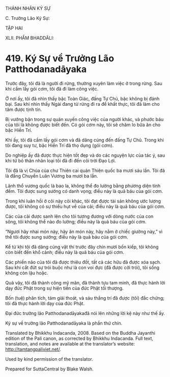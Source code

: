 THÁNH NHÂN KÝ SỰ

C. Trưởng Lão Ký Sự:

TẬP HAI

XLII. PHẨM BHADDĀLI:

# 419\. Ký Sự về Trưởng Lão Patthodanadāyaka

Trước đây, tôi đã là người đi rừng, thường xuyên làm việc ở trong rừng. Sau khi cầm lấy gói cơm, tôi đã đi làm công việc.

Ở nơi ấy, tôi đã nhìn thấy bậc Toàn Giác, đấng Tự Chủ, bậc không bị đánh bại. Sau khi nhìn thấy Ngài đang từ rừng đi ra để khất thực, tôi đã làm cho tâm được tịnh tín.

Bị vướng bận trong sự quán xuyến công việc của người khác, và phước báu của tôi là không được biết đến. Có gói cơm này, tôi sẽ chăm lo bữa ăn cho bậc Hiền Trí.

Khi ấy, tôi đã cầm lấy gói cơm và đã dâng cúng đến đấng Tự Chủ. Trong khi tôi đang suy tư, bậc Hiền Trí đã thọ dụng (gói cơm).

Do nghiệp ấy đã được thực hiện tốt đẹp và do các nguyện lực của tác ý, sau khi từ bỏ thân nhân loại tôi đã đi đến cõi trời Đạo Lợi.

Tôi đã là vị Chúa của chư Thiên cai quản Thiên quốc ba mươi sáu lần. Tôi đã là đấng Chuyển Luân Vương ba mươi ba lần.

Lãnh thổ vương quốc là bao la, không thể đo lường bằng phương diện tính đếm. Tôi được sung sướng có danh vọng; điều này là quả báu của gói cơm.

Trong khi luân hồi ở cõi này cõi khác, tôi đạt được tài sản không ước lượng được, tôi không có sự thiếu hụt về của cải; điều này là quả báu của gói cơm.

Các của cải được sanh lên cho tôi tương đương với dòng nước của con sông, tôi không thể nào đo lường; điều này là quả báu của gói cơm.

“Ngươi hãy nhai món này, hãy ăn món này, hãy nằm ở chiếc giường này,” vì thế tôi được sung sướng; điều này là quả báu của gói cơm.

Kể từ khi tôi đã dâng cúng vật thí trước đây chín mươi bốn kiếp, tôi không còn biết đến khổ cảnh; điều này là quả báu của gói cơm.

Các phiền não của tôi đã được thiêu đốt, tất cả các hữu đã được xóa sạch. Sau khi cắt đứt sự trói buộc như là con voi đực (đã được cởi trói), tôi sống không còn lậu hoặc.

Quả vậy, tôi đã thành công mỹ mãn, đã thành tựu tam minh, đã thực hành lời dạy đức Phật trong sự hiện tiền của đức Phật tối thượng.

Bốn (tuệ) phân tích, tám giải thoát, và sáu thắng trí đã được (tôi) đắc chứng; tôi đã thực hành lời dạy của đức Phật.

Đại đức trưởng lão Patthodanadāyakađã nói lên những lời kệ này như thế ấy.

Ký sự về trưởng lão Patthodanadāyaka là phần thứ chín.

Translated by Bhikkhu Indacanda, 2008. Based on the Buddha Jayanthi edition of the Pali canon, as corrected by Bhikkhu Indacanda. Full text, translation, and notes are available at the translator’s website: http://tamtangpaliviet.net/.

Used by kind permission of the translator.

Prepared for SuttaCentral by Blake Walsh.